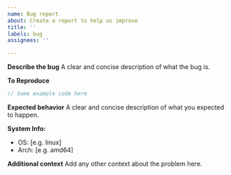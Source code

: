 ```yaml
---
name: Bug report
about: Create a report to help us improve
title: ''
labels: bug
assignees: ''

---
```


**Describe the bug**
A clear and concise description of what the bug is.

**To Reproduce**
```go
// Some example code here
```

**Expected behavior**
A clear and concise description of what you expected to happen.

**System Info:**
 - OS: [e.g. linux]
 - Arch: [e.g. amd64]

**Additional context**
Add any other context about the problem here.
